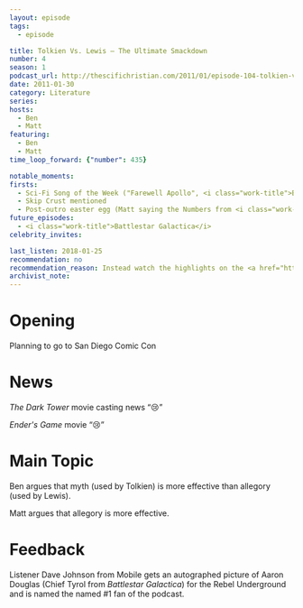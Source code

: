 ```yaml
---
layout: episode
tags:
  - episode

title: Tolkien Vs. Lewis – The Ultimate Smackdown
number: 4
season: 1
podcast_url: http://thescifichristian.com/2011/01/episode-104-tolkien-vs-lewis-the-ultimate-smackdown/
date: 2011-01-30
category: Literature
series: 
hosts:
  - Ben
  - Matt
featuring: 
  - Ben
  - Matt
time_loop_forward: {"number": 435}

notable_moments:
firsts: 
  - Sci-Fi Song of the Week ("Farewell Apollo", <i class="work-title">Battlestar Galactica</i>)
  - Skip Crust mentioned
  - Post-outro easter egg (Matt saying the Numbers from <i class="work-title">LOST</i>)
future_episodes: 
  - <i class="work-title">Battlestar Galactica</i>
celebrity_invites: 

last_listen: 2018-01-25
recommendation: no
recommendation_reason: Instead watch the highlights on the <a href="https://www.youtube.com/watch?v=qGIErCzLlfI">YouTube video</a>. Ben at least later regrets doing this show in a debate format; both hosts were more focused on winning than on discussion. This doesn't make it a bad episode, but it could have been better.
archivist_note: 
---
```

# Opening
Planning to go to San Diego Comic Con



# News
<i class="work-title">The Dark Tower</i> movie casting news <q class="archivist inline">😢</i>

<i class="work-title">Ender's Game</i> movie <q class="archivist inline">😢</i>



# Main Topic
Ben argues that myth (used by Tolkien) is more effective than allegory (used by Lewis).

Matt argues that allegory is more effective.



# Feedback
Listener Dave Johnson from Mobile gets an autographed picture of Aaron Douglas (Chief Tyrol from <i class="work-title">Battlestar Galactica</i>) for the Rebel Underground and is named the named #1 fan of the podcast.